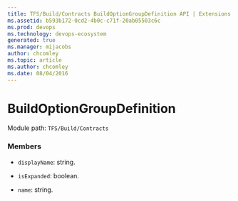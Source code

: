 ```yaml
---
title: TFS/Build/Contracts BuildOptionGroupDefinition API | Extensions for Azure DevOps Services
ms.assetid: b593b172-0cd2-4b0c-c71f-20ab05503c6c
ms.prod: devops
ms.technology: devops-ecosystem
generated: true
ms.manager: mijacobs
author: chcomley
ms.topic: article
ms.author: chcomley
ms.date: 08/04/2016
---
```


# BuildOptionGroupDefinition

Module path: `TFS/Build/Contracts`


### Members

* `displayName`: string. 

* `isExpanded`: boolean. 

* `name`: string. 

